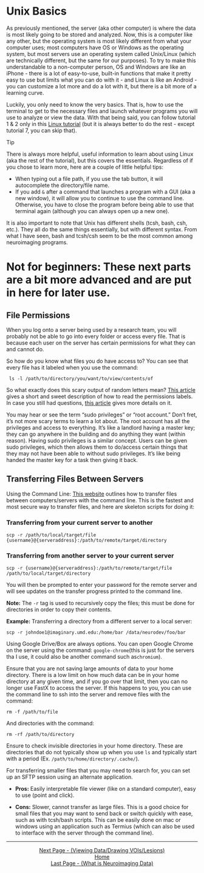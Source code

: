 # Unix Basics

As previously mentioned, the server (aka other computer) is where the data is most likely going to be stored and analyzed. Now, this is a computer like any other, but the operating system is most likely different from what your computer uses; most computers have OS or Windows as the operating system, but most servers use an operating system called Unix/Linux (which are technically different, but the same for our purposes). To try to make this understandable to a non-computer person, OS and Windows are like an iPhone - there is a lot of easy-to-use, built-in functions that make it pretty easy to use but limits what you can do with it - and Linux is like an Android - you can customize a lot more and do a lot with it, but there is a bit more of a learning curve.

Luckily, you only need to know the very basics. That is, how to use the terminal to get to the necessary files and launch whatever programs you will use to analyze or view the data. With that being said, you can follow tutorial 1 & 2 only in this [Linux tutorial](https://www.ee.surrey.ac.uk/Teaching/Unix/) (but it is always better to do the rest - except tutorial 7, you can skip that).

> [!TIP]
> There is always more helpful, useful information to learn about using Linux (aka the rest of the tutorial), but this covers the essentials. Regardless of if you chose to learn more, here are a couple of little helpful tips:
> - When typing out a file path, if you use the tab button, it will autocomplete the directory/file name.
> - If you add `&` after a command that launches a program with a GUI (aka a new window), it will allow you to continue to use the command line. Otherwise, you have to close the program before being able to use that terminal again (although you can always open up a new one).

It is also important to note that Unix has different shells (tcsh, bash, csh, etc.). They all do the same things essentially, but with different syntax. From what I have seen, bash and tcsh/csh seem to be the most common among neuroimaging programs.

# Not for beginners: These next parts are a bit more advanced and are put in here for later use.

## File Permissions

When you log onto a server being used by a research team, you will probably not be able to go into every folder or access every file. That is because each user on the server has certain permissions for what they can and cannot do.

So how do you know what files you do have access to? You can see that every file has it labeled when you use the command:
```
 ls -l /path/to/directory/you/want/to/view/contents/of
```

So what exactly does this scary output of random letters mean? [This article](https://linuxhandbook.com/linux-file-permissions/) gives a short and sweet description of how to read the permissions labels. In case you still had questions, [this article](https://www.guru99.com/file-permissions.html) gives more details on it.

You may hear or see the term “sudo privileges” or “root account.” Don’t fret, it’s not more scary terms to learn a lot about. The root account has all the privileges and access to everything. It’s like a landlord having a master key; they can go anywhere in the building and do anything they want (within reason). Having sudo privileges is a similar concept. Users can be given sudo privileges, which then allows them to do/access certain things that they may not have been able to without sudo privileges. It’s like being handed the master key for a task then giving it back.

## Transferring Files Between Servers

Using the Command Line: [This website](https://linuxize.com/post/how-to-use-scp-command-to-securely-transfer-files/) outlines how to transfer files between computers/servers with the command line. This is the fastest and most secure way to transfer files, and here are skeleton scripts for doing it:

### Transferring from your current server to another
```
scp -r /path/to/local/target/file {username}@{serveraddress}:/path/to/remote/target/directory
```
### Transferring from another server to your current server
```
scp -r {username}@{serveraddress}:/path/to/remote/target/file /path/to/local/target/directory
```
You will then be prompted to enter your password for the remote server and will see updates on the transfer progress printed to the command line.

**Note:** The `-r` tag is used to recursively copy the files; this must be done for directories in order to copy their contents.

**Example:** Transferring a directory from a different server to a local server:
```
scp -r johndoe1@imaginary.umd.edu:/home/bar /data/neurodev/foo/bar
```

Using Google Drive/Box are always options. You can open Google Chrome on the server using the command: `google-chrome`(this is just for the servers tha I use, it could also be another command such as`chromium`).

Ensure that you are not saving large amounts of data to your home directory. There is a low limit on how much data can be in your home directory at any given time, and if you go over that limit, then you can no longer use FastX to access the server. If this happens to you, you can use the command line to ssh into the server and remove files with the command:
```
rm -f /path/to/file
```
And directories with the command:
```
rm -rf /path/to/directory
```
Ensure to check invisible directories in your home directory. These are directories that do not typically show up when you use `ls` and typically start with a period (Ex. `/path/to/home/directory/.cache/`).

For transferring smaller files that you may need to search for, you can set up an SFTP session using an alternate application.

 - **Pros:** Easily interpretable file viewer (like on a standard computer), easy to use (point and click).

 - **Cons:** Slower, cannot transfer as large files. This is a good choice for small files that you may want to send back or switch quickly with ease, such as with tcsh/bash scripts. This can be easily done on mac or windows using an application such as Termius (which can also be used to interface with the server through the command line).


 ------------------------------------------------------------------------------------------------
<div align="center"; margin-top="10px">
    <a href="viewing_data.md">Next Page - (Viewing Data/Drawing VOIs/Lesions)</a>
</div>

<div align="center"; margin-top="10px">
  <a href="README.md">Home</a>
</div>

<div align="center"; margin-top="10px">
    <a href="what_is_neuroimaging_data.md">Last Page - (What is Neuroimaging Data)</a>
</div>

